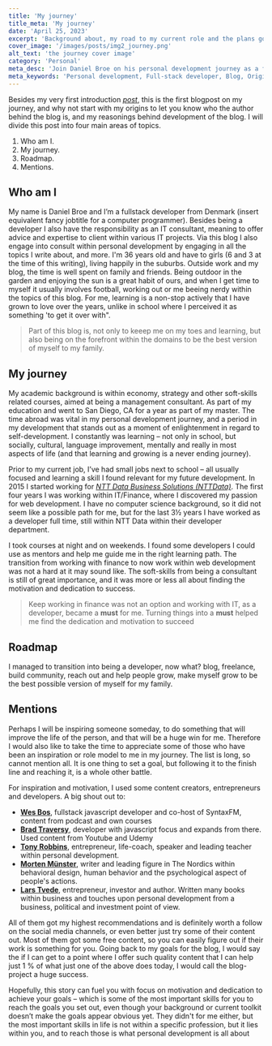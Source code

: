 ```yaml
---
title: 'My journey'
title_meta: 'My journey'
date: 'April 25, 2023'
excerpt: 'Background about, my road to my current role and the plans going forward.'
cover_image: '/images/posts/img2_journey.png'
alt_text: 'the journey cover image'
category: 'Personal'
meta_desc: 'Join Daniel Broe on his personal development journey as a full-stack developer. Discover the origins of his blog, his academic background, career transition, and roadmap for growth. Gain inspiration, motivation, and valuable insights to achieve your goals.'
meta_keywords: 'Personal development, Full-stack developer, Blog, Origins, Academic background, Career transition, Roadmap, Growth, Inspiration, Motivation, Goals'
---
```


Besides my very first introduction <a href="/blog/welcome-post" target="_blank"><em>post</em></a>, this is the first blogpost on my journey, and why not start with my origins to let you know who the author behind the blog is, and my reasonings behind development of the blog. I will divide this post into four main areas of topics.

1. Who am I.
2. My journey.
3. Roadmap.
4. Mentions.

## Who am I

My name is Daniel Broe and I’m a fullstack developer from Denmark (insert equivalent fancy jobtitle for a computer programmer). Besides being a developer I also have the responsibility as an IT consultant, meaning to offer advice and expertise to client within various IT projects. Via this blog I also engage into consult within personal development by engaging in all the topics I write about, and more. I'm 36 years old and have to girls (6 and 3 at the time of this writing), living happily in the suburbs. Outside work and my blog, the time is well spent on family and friends. Being outdoor in the garden and enjoying the sun is a great habit of ours, and when I get time to myself it usually involves football, working out or me beeing nerdy within the topics of this blog. For me, learning is a non-stop actively that I have grown to love over the years, unlike in school where I perceived it as something 'to get it over with".

> Part of this blog is, not only to keeep me on my toes and learning, but also being on the forefront within the domains to be the best version of myself to my family.

## My journey

My academic background is within economy, strategy and other soft-skills related courses, aimed at being a management consultant. As part of my education and went to San Diego, CA for a year as part of my master. The time abroad was vital in my personal development journey, and a period in my development that stands out as a moment of enlightenment in regard to self-development. I constantly was learning – not only in school, but socially, cultural, language improvement, mentally and really in most aspects of life (and that learning and growing is a never ending journey).

Prior to my current job, I’ve had small jobs next to school – all usually focused and learning a skill I found relevant for my future development. In 2015 I started working for <a href="https://nttdata-solutions.com/" target="_blank"><em>NTT Data Business Solutions (NTTData)</em></a>. The first four years I was working within IT/Finance, where I discovered my passion for web development. I have no computer science background, so it did not seem like a possible path for me, but for the last 3½ years I have worked as a developer full time, still within NTT Data within their developer department.

I took courses at night and on weekends. I found some developers I could use as mentors and help me guide me in the right learning path. The transition from working with finance to now work within web development was not a hard at it may sound like. The soft-skills from being a consultant is still of great importance, and it was more or less all about finding the motivation and dedication to success.

> Keep working in finance was not an option and working with IT, as a developer, became a **must** for me. Turning things into a **must** helped me find the dedication and motivation to succeed

## Roadmap

I managed to transition into being a developer, now what?
blog, freelance, build community, reach out and help people grow, make myself grow to be the best possible version of myself for my family.

## Mentions

Perhaps I will be inspiring someone someday, to do something that will improve the life of the person, and that will be a huge win for me. Therefore I would also like to take the time to appreciate some of those who have been an inspiration or role model to me in my journey. The list is long, so cannot mention all. It is one thing to set a goal, but following it to the finish line and reaching it, is a whole other battle.

For inspiration and motivation, I used some content creators, entrepreneurs and developers. A big shout out to:

- <a href="https://wesbos.com/" target="_blank">**Wes Bos**</a>, fullstack javascript developer and co-host of SyntaxFM, content from podcast and own courses
- <a href="https://www.traversymedia.com/" target="_blank">**Brad Traversy**</a>, developer with javascript focus and expands from there. Used content from Youtube and Udemy
- <a href="https://www.tonyrobbins.com/" target="_blank">**Tony Robbins**</a>, entrepreneur, life-coach, speaker and leading teacher within personal development.
- <a href="https://mortenmunster.com/" target="_blank">**Morten Münster**</a>, writer and leading figure in The Nordics within behavioral design, human behavior and the psychological aspect of people's actions.
- <a href="https://www.larstvede.com/" target="_blank">**Lars Tvede**</a>, entrepreneur, investor and author. Written many books within business and touches upon personal development from a business, political and investment point of view.

All of them got my highest recommendations and is definitely worth a follow on the social media channels, or even better just try some of their content out. Most of them got some free content, so you can easily figure out if their work is something for you. Going back to my goals for the blog, I would say the if I can get to a point where I offer such quality content that I can help just 1 % of what just one of the above does today, I would call the blog-project a huge success.

Hopefully, this story can fuel you with focus on motivation and dedication to achieve your goals – which is some of the most important skills for you to reach the goals you set out, even though your background or current toolkit doesn’t make the goals appear obvious yet. They didn't for me either, but the most important skills in life is not within a specific profession, but it lies within you, and to reach those is what personal development is all about
